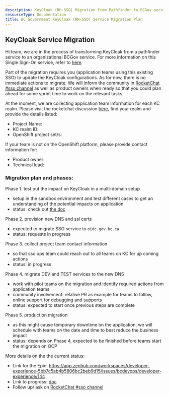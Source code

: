 ```yaml
---
description: KeyCloak (RH-SSO) Migration from Pathfinder to BCGov service
resourceType: Documentation
title: BC Government KeyCloak (RH-SSO) Service Migration Plan
---
```


## KeyCloak Service Migration

Hi team, we are in the process of transforming KeyCloak from a pathfinder service to an organizational BCGov service. For more information on this Single Sign-On service, refer to [here](https://developer.gov.bc.ca/BC-Government-SSO-Service-Definition).

Part of the migration requires you (application teams using this existing SSO) to update the KeyCloak configurations. As for now, there is no immediate actions to migrate. We will inform the community in [RocketChat #sso channel](https://chat.pathfinder.gov.bc.ca/channel/sso) as well as product owners when ready so that you could plan ahead for some sprint time to work on the relevant tasks.

At the moment, we are collecting application team information for each KC realm. Please visit the rocketchat discussion [here](to-be-generated), find your realm and provide the details listed:
- Project Name: 
- KC realm ID: 
- OpenShift project set/s: 

If your team is not on the OpenShift platform, please provide contact information for:
- Product owner: 
- Technical lead: 


### Migration plan and phases:
Phase 1. test out the impact on KeyCloak in a multi-domain setup
- setup in the sandbox environment and test different cases to get an understanding of the potential impacts on application
- status: check out [the doc](./kc-admin.md)

Phase 2. provision new DNS and ssl certs
- expected to migrate SSO service to `oidc.gov.bc.ca`
- status: requests in progress

Phase 3. collect project team contact information
- so that sso ops team could reach out to all teams on KC for up coming actions
- status: in progress

Phase 4. migrate DEV and TEST services to the new DNS
- work with pilot teams on the migration and identify required actions from application teams
- community involvement: relative PR as example for teams to follow, online support for debugging and supports
- status: expected to start once previous steps are complete

Phase 5. production migration
- as this might cause temporary downtime on the application, we will schedule with teams on the date and time to best reduce the business impact
- status: depends on Phase 4, expected to be finished before teams start the migration on OCP



More details on the the current status:
- Link for the Epic: https://app.zenhub.com/workspaces/developer-experience-5bb7c5ab4b5806bc2beb9d15/issues/bcdevops/developer-experience/144
- Link to progress: [doc](./kc-admin.md)
- Follow up/ ask on [RocketChat #sso channel](https://chat.pathfinder.gov.bc.ca/channel/sso)
